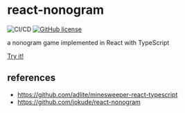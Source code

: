 # react-nonogram
![CI/CD](https://github.com/neumaennl/react-nonogram/workflows/GitHub%20Pages/badge.svg)
[![GitHub license](https://img.shields.io/github/license/neumaennl/react-nonogram)](https://github.com/neumaennl/react-nonogram/blob/main/LICENSE)

a nonogram game implemented in React with TypeScript

[Try it!](https://neumaennl.github.io/react-nonogram)

## references
- https://github.com/adlite/minesweeper-react-typescript
- https://github.com/jokude/react-nonogram
